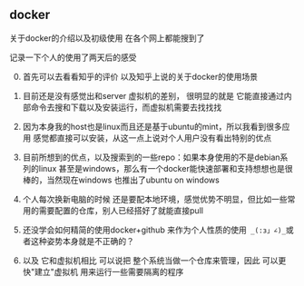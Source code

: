 docker
---

关于docker的介绍以及初级使用 在各个网上都能搜到了

记录一下个人的使用了两天后的感受

0. 首先可以去看看知乎的评价 以及知乎上说的关于docker的使用场景

1. 目前还是没有感觉出和server 虚拟机的差别， 很明显的就是 它能直接通过内部命令去搜和下载以及安装运行，而虚拟机需要去找找找

2. 因为本身我的host也是linux而且还是基于ubuntu的mint，所以我看到很多应用 感觉都直接可以安装，从这一点上说对个人用户没有看出特别的优点

3. 目前所想到的优点，以及搜索到的一些repo：如果本身使用的不是debian系列的linux 甚至是windows，那么有一个docker能快速部署和支持想想也是很棒的，当然现在windows 也推出了ubuntu on windows

4. 个人每次换新电脑的时候 还是要配本地环境，感觉优势不明显，但比如一些常用的需要配置的仓库，别人已经搭好了就能直接pull

5. 还没学会如何精简的使用docker+github 来作为个人性质的使用` _(:з」∠)_`或者这种姿势本身就是不正确的？

6. 以及 它和虚拟机相比 可以说把 整个系统当做一个仓库来管理，因此 可以更快"建立"虚拟机 用来运行一些需要隔离的程序
